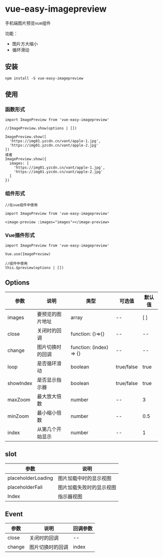 # vue-easy-imagepreview

手机端图片预览vue组件

功能：

- 图片方大缩小
- 循环滑动

## 安装

```
npm install -S vue-easy-imagepreview
```

## 使用

### 函数形式

```
import ImagePreview from 'vue-easy-imagepreview'

//ImagePreview.show(options | [])

ImagePreview.show([
  'https://img01.yzcdn.cn/vant/apple-1.jpg',
  'https://img01.yzcdn.cn/vant/apple-2.jpg'
])
或者
ImagePreview.show({
  images: [
    'https://img01.yzcdn.cn/vant/apple-1.jpg',
    'https://img01.yzcdn.cn/vant/apple-2.jpg'
  ]
})
```

### 组件形式

```
//在vue组件中使用

import ImagePreview from 'vue-easy-imagepreview'

<image-preview :images="images"></image-preview>
```

### Vue插件形式

```
import ImagePreview from 'vue-easy-imagepreview'

Vue.use(ImagePreview)

//组件中使用
this.$preview(options | [])
```

## Options

| 参数      | 说明             | 类型                    | 可选值     | 默认值 |
| --------- | ---------------- | ----------------------- | ---------- | ------ |
| images    | 要预览的图片地址 | array                   | --         | [ ]    |
| close     | 关闭时的回调     | function: ()=>{}        | --         | --     |
| change    | 图片切换时的回调 | function: (index) => {} | --         | --     |
| loop      | 是否循环滑动     | boolean                 | true/false | true   |
| showIndex | 是否显示指示器   | boolean                 | true/false | true   |
| maxZoom   | 最大放大倍数     | number                  | --         | 3      |
| minZoom   | 最小缩小倍数     | number                  | --         | 0.5    |
| index     | 从第几个开始显示 | number                  | --         | 1      |

## slot

| 参数               | 说明                     |
| ------------------ | ------------------------ |
| placeholderLoading | 图片加载中时的显示视图   |
| placeholderFail    | 图片加载失败时的显示视图 |
| Index              | 指示器视图               |

## Event

| 参数   | 说明             | 回调参数 |
| ------ | ---------------- | -------- |
| close  | 关闭时的回调     | --       |
| change | 图片切换时的回调 | index    |